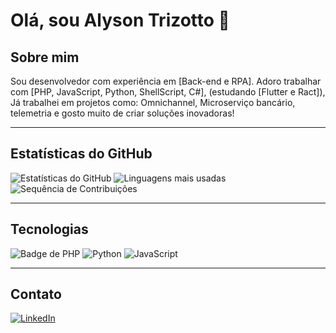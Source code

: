 # Olá, sou Alyson Trizotto 👋

## Sobre mim
Sou desenvolvedor com experiência em [Back-end e RPA]. Adoro trabalhar com [PHP, JavaScript, Python, ShellScript, C#], (estudando [Flutter e Ract]),  Já trabalhei em projetos como: Omnichannel, Microserviço bancário, telemetria e gosto muito de criar soluções inovadoras!

---

## Estatísticas do GitHub
![Estatísticas do GitHub](https://github-readme-stats.vercel.app/api?username=AlysonTrizotto&show_icons=true&theme=radical)
![Linguagens mais usadas](https://github-readme-stats.vercel.app/api/top-langs/?username=AlysonTrizotto&layout=compact&theme=radical)
![Sequência de Contribuições](https://streak-stats.demolab.com/?user=AlysonTrizotto&theme=radical)

---

## Tecnologias
![Badge de PHP](https://img.shields.io/badge/PHP-777BB4?style=for-the-badge&logo=php&logoColor=white)
![Python](https://img.shields.io/badge/Python-3776AB?style=for-the-badge&logo=python&logoColor=white)
![JavaScript](https://img.shields.io/badge/JavaScript-F7DF1E?style=for-the-badge&logo=javascript&logoColor=black)

---

## Contato
[![LinkedIn](https://img.shields.io/badge/LinkedIn-0077B5?style=for-the-badge&logo=linkedin&logoColor=white)](https://www.linkedin.com/in/alyson-trizotto)
